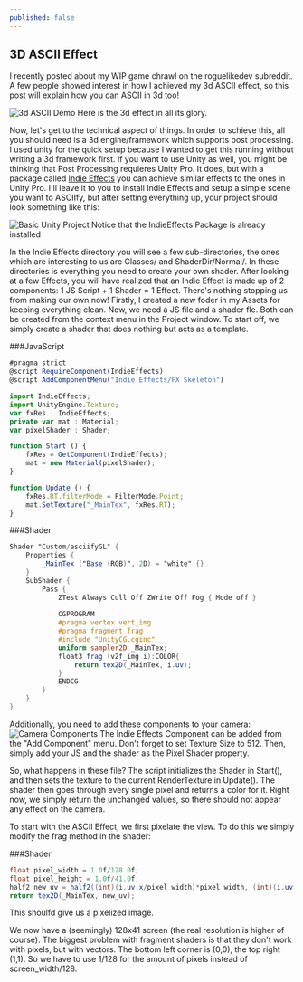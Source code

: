 ```yaml
---
published: false
---
```


## 3D ASCII Effect

I recently posted about my WIP game chrawl on the roguelikedev subreddit. A few people showed interest in how I achieved my 3d ASCII effect, so this post will explain how you can ASCII in 3d too!

![3d ASCII Demo](http://i.imgur.com/Mm5OksT.gif)
Here is the 3d effect in all its glory.

Now, let's get to the technical aspect of things. In order to schieve this, all you should need is a 3d engine/framework which supports post processing. I used unity for the quick setup because I wanted to get this running without writing a 3d framework first. If you want to use Unity as well, you might be thinking that Post Processing requieres Unity Pro. It does, but with a package called [Indie Effects](http://forum.unity3d.com/threads/indieeffects-bringing-almost-aaa-quality-post-process-fx-to-unity-indie.198568/) you can achieve similar effects to the ones in Unity Pro. I'll leave it to you to install Indie Effects and setup a simple scene you want to ASCIIfy, but after setting everything up, your project should look something like this:

![Basic Unity Project](http://i.imgur.com/6zsevcC.png)
Notice that the IndieEffects Package is already installed

In the Indie Effects directory you will see a few sub-directories, the ones which are interesting to us are Classes/ and ShaderDir/Normal/. In these directories is everything you need to create your own shader. After looking at a few Effects, you will have realized that an Indie Effect is made up of 2 components: 1 JS Script + 1 Shader = 1 Effect. There's nothing stopping us from making our own now! Firstly, I created a new foder in my Assets for keeping everything clean. Now, we need a JS file and a shader fle. Both can be created from the context menu in the Project window. To start off, we simply create a shader that does nothing but acts as a template.

###JavaScript
```javascript
#pragma strict
@script RequireComponent(IndieEffects)
@script AddComponentMenu("Indie Effects/FX Skeleton")

import IndieEffects;
import UnityEngine.Texture;
var fxRes : IndieEffects;
private var mat : Material;
var pixelShader : Shader;

function Start () {
	fxRes = GetComponent(IndieEffects);
    mat = new Material(pixelShader);
}

function Update () {
	fxRes.RT.filterMode = FilterMode.Point;
    mat.SetTexture("_MainTex", fxRes.RT);
}
```
###Shader
```glsl
Shader "Custom/asciifyGL" {
	Properties {
		_MainTex ("Base (RGB)", 2D) = "white" {}
	}
	SubShader {
		Pass {
            ZTest Always Cull Off ZWrite Off Fog { Mode off }
           
       	 	CGPROGRAM
        	#pragma vertex vert_img
        	#pragma fragment frag
        	#include "UnityCG.cginc"
        	uniform sampler2D _MainTex;
        	float3 frag (v2f_img i):COLOR{
				return tex2D(_MainTex, i.uv);
        	}
        	ENDCG
        }
    }
}
```

Additionally, you need to add these components to your camera:
![Camera Components](http://i.imgur.com/CAzWNkf.png)
The Indie Effects Component can be added from the "Add Component" menu. Don't forget to set Texture Size to 512. Then, simply add your JS and the shader as the Pixel Shader property.

So, what happens in these file? The script initializes the Shader in Start(), and then sets the texture to the current RenderTexture in Update(). The shader then goes through every single pixel and returns a color for it. Right now, we simply return the unchanged values, so there should not appear any effect on the camera. 

To start with the ASCII Effect, we first pixelate the view. To do this we simply modify  the frag method in the shader:

###Shader
```glsl
float pixel_width = 1.0f/128.0f;
float pixel_height = 1.0f/41.0f;
half2 new_uv = half2((int)(i.uv.x/pixel_width)*pixel_width, (int)(i.uv.y/pixel_height)*pixel_height);
return tex2D(_MainTex, new_uv);
```
This shoulfd give us a pixelized image.

We now have a (seemingly) 128x41 screen (the real resolution is higher of course). The biggest problem with fragment shaders is that they don't work with pixels, but with vectors. The bottom left corner is (0,0), the top right (1,1). So we have to use 1/128 for the amount of pixels instead of screen_width/128. 
